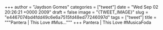 
+++
author = "Jaydson Gomes"
categories = ["tweet"]
date = "Wed Sep 02 20:26:21 +0000 2009"
draft = false
image = "{TWEET_IMAGE}"
slug = "e4467074bd4fdd49c6e6a7515fd48ed77246097d"
tags = ["tweet"]
title = """Pantera | This Love  #Mus..."""
+++
Pantera | This Love  #MusicaFoda
